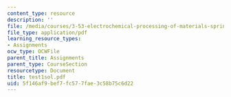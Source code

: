 ```yaml
---
content_type: resource
description: ''
file: /media/courses/3-53-electrochemical-processing-of-materials-spring-2001/5f146af9bef7fc577fae3c58b75c6d22_test1sol.pdf
file_type: application/pdf
learning_resource_types:
- Assignments
ocw_type: OCWFile
parent_title: Assignments
parent_type: CourseSection
resourcetype: Document
title: test1sol.pdf
uid: 5f146af9-bef7-fc57-7fae-3c58b75c6d22
---
```

